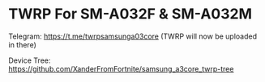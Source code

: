 # TWRP For SM-A032F & SM-A032M


Telegram: https://t.me/twrpsamsunga03core (TWRP will now be uploaded in there)

Device Tree: https://github.com/XanderFromFortnite/samsung_a3core_twrp-tree
